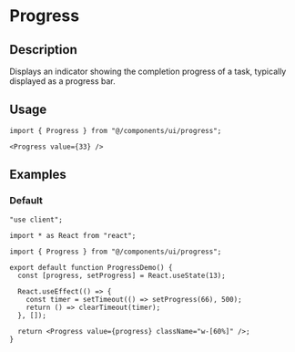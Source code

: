 # Progress

## Description

Displays an indicator showing the completion progress of a task, typically displayed as a progress bar.

## Usage

```tsx
import { Progress } from "@/components/ui/progress";
```

```tsx
<Progress value={33} />
```

## Examples

### Default

```tsx
"use client";

import * as React from "react";

import { Progress } from "@/components/ui/progress";

export default function ProgressDemo() {
  const [progress, setProgress] = React.useState(13);

  React.useEffect(() => {
    const timer = setTimeout(() => setProgress(66), 500);
    return () => clearTimeout(timer);
  }, []);

  return <Progress value={progress} className="w-[60%]" />;
}
```
